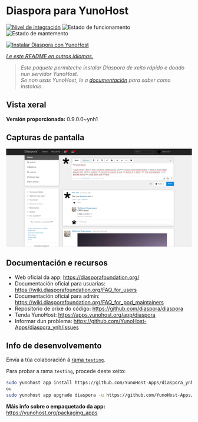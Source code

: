 <!--
NOTA: Este README foi creado automáticamente por <https://github.com/YunoHost/apps/tree/master/tools/readme_generator>
NON debe editarse manualmente.
-->

# Diaspora para YunoHost

[![Nivel de integración](https://dash.yunohost.org/integration/diaspora.svg)](https://dash.yunohost.org/appci/app/diaspora) ![Estado de funcionamento](https://ci-apps.yunohost.org/ci/badges/diaspora.status.svg) ![Estado de mantemento](https://ci-apps.yunohost.org/ci/badges/diaspora.maintain.svg)

[![Instalar Diaspora con YunoHost](https://install-app.yunohost.org/install-with-yunohost.svg)](https://install-app.yunohost.org/?app=diaspora)

*[Le este README en outros idiomas.](./ALL_README.md)*

> *Este paquete permíteche instalar Diaspora de xeito rápido e doado nun servidor YunoHost.*  
> *Se non usas YunoHost, le a [documentación](https://yunohost.org/install) para saber como instalalo.*

## Vista xeral



**Versión proporcionada:** 0.9.0.0~ynh1

## Capturas de pantalla

![Captura de pantalla de Diaspora](./doc/screenshots/Diaspora_latest.png)

## Documentación e recursos

- Web oficial da app: <https://diasporafoundation.org/>
- Documentación oficial para usuarias: <https://wiki.diasporafoundation.org/FAQ_for_users>
- Documentación oficial para admin: <https://wiki.diasporafoundation.org/FAQ_for_pod_maintainers>
- Repositorio de orixe do código: <https://github.com/diaspora/diaspora>
- Tenda YunoHost: <https://apps.yunohost.org/app/diaspora>
- Informar dun problema: <https://github.com/YunoHost-Apps/diaspora_ynh/issues>

## Info de desenvolvemento

Envía a túa colaboración á [rama `testing`](https://github.com/YunoHost-Apps/diaspora_ynh/tree/testing).

Para probar a rama `testing`, procede deste xeito:

```bash
sudo yunohost app install https://github.com/YunoHost-Apps/diaspora_ynh/tree/testing --debug
ou
sudo yunohost app upgrade diaspora -u https://github.com/YunoHost-Apps/diaspora_ynh/tree/testing --debug
```

**Máis info sobre o empaquetado da app:** <https://yunohost.org/packaging_apps>
